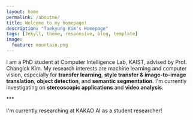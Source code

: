 ```yaml
---
layout: home
permalink: /aboutme/
title: Welcome to my homepage!
description: "Taekyung Kim's Homepage"
tags: [Jekyll, theme, responsive, blog, template]
image:
  feature: mountain.png
---
```


<p>I am a PhD student at Computer Intelligence Lab, KAIST, advised by Prof. Changick Kim. My research interests are machine learning and computer vision, especially for <b>transfer learning</b>, <b>style transfer & image-to-image translation</b>, <b>object detection</b>, and <b>semantic segmentation</b>. I'm currently investigating on <b>stereoscopic applications</b> and <b>video analysis</b>.</p>
***
<p>I'm currently researching at KAKAO AI as a student researcher!</p>
